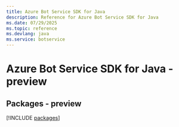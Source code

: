 ```yaml
---
title: Azure Bot Service SDK for Java
description: Reference for Azure Bot Service SDK for Java
ms.date: 07/29/2025
ms.topic: reference
ms.devlang: java
ms.service: botservice
---
```

# Azure Bot Service SDK for Java - preview
## Packages - preview
[!INCLUDE [packages](bot-service-index.md)]